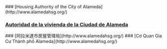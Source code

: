 <RenderIf language="en,tl">
### [Housing Authority of the City of Alameda](http://www.alamedahsg.org/)

</RenderIf>
<RenderIf language="es">
 
 ### [Autoridad de la vivienda de la Ciudad de Alameda](http://www.alamedahsg.org/)

</RenderIf>
<RenderIf language="zh">
### [阿拉米達市房屋管理局](http://www.alamedahsg.org/)

</RenderIf>
<RenderIf language="vi">
### [Cơ Quan Gia Cư Thành phố Alameda](http://www.alamedahsg.org/)

</RenderIf>
